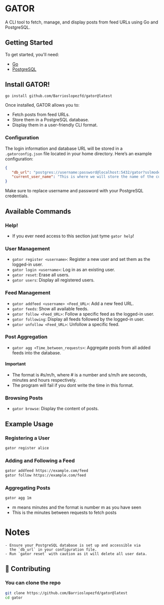 # GATOR
A CLI tool to fetch, manage, and display posts from feed URLs using Go and PostgreSQL.

## Getting Started
To get started, you'll need:
- [Go](https://go.dev/doc/install)
- [PostgreSQL](https://www.postgresql.org/download/)

## Install GATOR! 
```bash
go install github.com/Barrioslopezfd/gator@latest
```

Once installed, GATOR allows you to:
- Fetch posts from feed URLs.
- Store them in a PostgreSQL database.
- Display them in a user-friendly CLI format.

### Configuration
The login information and database URL will be stored in a `.gatorconfig.json` file located in your home directory. 
Here’s an example configuration:
```json
{
   "db_url": "postgres://username:password@localhost:5432/gator?sslmode=disable",
   "current_user_name": "This is where we will store the name of the currently logged-in user"
}
```
Make sure to replace username and password with your PostgreSQL credentials.

## Available Commands

### Help! 
- If you ever need access to this section just tyme `gator help`!

### User Management

- `gator register <username>`: Register a new user and set them as the logged-in user.
- `gator login <username>`: Log in as an existing user.
- `gator reset`: Erase all users.
- `gator users`: Display all registered users.

### Feed Management

- `gator addfeed <username> <Feed_URL>`: Add a new feed URL.
- `gator feeds`: Show all available feeds.
- `gator follow <Feed_URL>`: Follow a specific feed as the logged-in user.
- `gator following`: Display all feeds followed by the logged-in user.
- `gator unfollow <Feed_URL>`: Unfollow a specific feed.

### Post Aggregation

- `gator agg <Time_between_requests>`: Aggregate posts from all added feeds into the database.

#### Important 

- The format is #s/m/h, where # is a number and s/m/h are seconds, minutes and hours respectively.
- The program will fail if you dont write the time in this format.

### Browsing Posts

- `gator browse`: Display the content of posts.

## Example Usage
### Registering a User

```bash 
gator register alice
```

### Adding and Following a Feed

```bash
gator addfeed https://example.com/feed
gator follow https://example.com/feed
```

### Aggregating Posts

```bash
gator agg 1m
```
- m means minutes and the format is number m as you have seen
- This is the minutes between requests to fetch posts



# Notes

    - Ensure your PostgreSQL database is set up and accessible via
      the `db_url` in your configuration file.
    - Run `gator reset` with caution as it will delete all user data.

## 🤝 Contributing

### You can clone the repo

```bash
git clone https://github.com/Barrioslopezfd/gator@latest
cd gator
```

